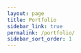 ```yaml
---
layout: page
title: Portfolio
sidebar_link: true
permalink: /portfolio/
sidebar_sort_order: 1
---
```




[jekyll-organization]: https://github.com/jekyll
